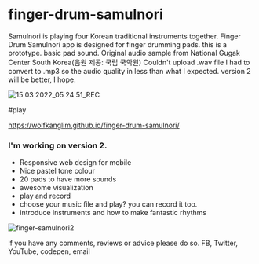 
# finger-drum-samulnori
Samulnori is playing four Korean traditional instruments together.
Finger Drum Samulnori app is designed for finger drumming pads. this is a prototype. basic pad sound.
Original audio sample from National Gugak Center South Korea(음원 제공: 국립 국악원) 
Couldn't upload .wav file I had to convert to .mp3 so the audio quality in less than what I expected.
version 2 will be better, I hope.

![15 03 2022_05 24 51_REC](https://user-images.githubusercontent.com/74490365/158348546-11e0314f-f286-4996-a8d1-cd1d1ebbc61e.png)


#play

https://wolfkanglim.github.io/finger-drum-samulnori/

### I'm working on version 2.
- Responsive web design for mobile
- Nice pastel tone colour
- 20 pads to have more sounds
- awesome visualization
- play and record
- choose your music file and play? you can record it too.
- introduce instruments and how to make fantastic rhythms

![finger-samulnori2](https://user-images.githubusercontent.com/74490365/158348633-1bca6119-0a39-4f37-b9b3-c02756d61309.png)

if you have any comments, reviews or advice please do so. 
FB, Twitter, YouTube, codepen, email
